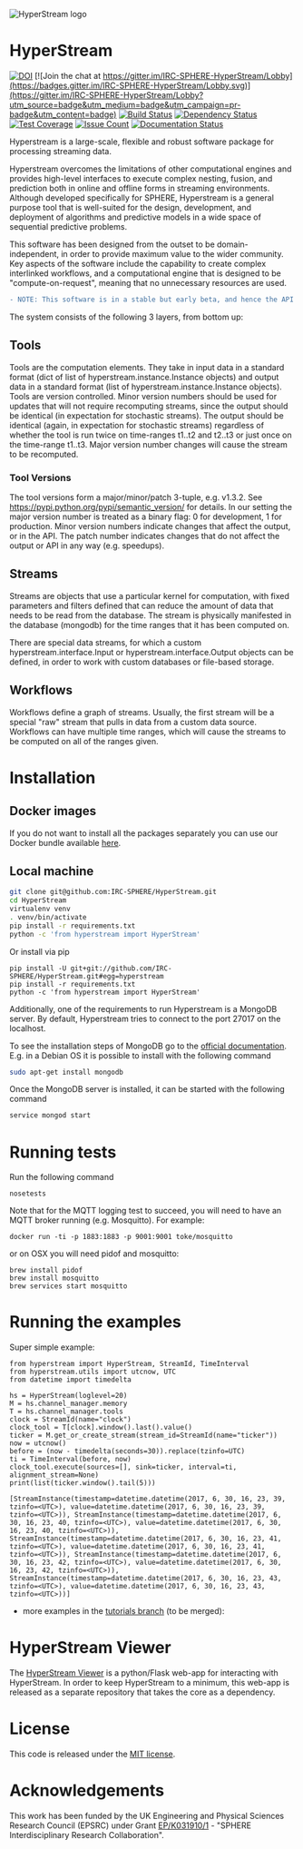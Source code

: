 ![HyperStream logo](https://cdn.rawgit.com/IRC-SPHERE/HyperStream/dfbac332/hyperstream.svg)



# HyperStream #

[![DOI](https://zenodo.org/badge/DOI/10.5281/zenodo.242227.svg)](https://doi.org/10.5281/zenodo.242227)
[![Join the chat at https://gitter.im/IRC-SPHERE-HyperStream/Lobby](https://badges.gitter.im/IRC-SPHERE-HyperStream/Lobby.svg)](https://gitter.im/IRC-SPHERE-HyperStream/Lobby?utm_source=badge&utm_medium=badge&utm_campaign=pr-badge&utm_content=badge)
[![Build Status](https://travis-ci.org/IRC-SPHERE/HyperStream.svg?branch=master)](https://travis-ci.org/IRC-SPHERE/HyperStream)
[![Dependency Status](https://www.versioneye.com/user/projects/58e423cb26a5bb005220301e/badge.svg?style=flat-square)](https://www.versioneye.com/user/projects/58e423cb26a5bb005220301e)
[![Test Coverage](https://codeclimate.com/github/IRC-SPHERE/HyperStream/badges/coverage.svg)](https://codeclimate.com/github/IRC-SPHERE/HyperStream/coverage)
[![Issue Count](https://codeclimate.com/github/IRC-SPHERE/HyperStream/badges/issue_count.svg)](https://codeclimate.com/github/IRC-SPHERE/HyperStream)
[![Documentation Status](https://readthedocs.org/projects/hyperstream/badge/?version=latest)](http://hyperstream.readthedocs.io/en/latest/?badge=latest)

Hyperstream is a large-scale, flexible and robust software package for processing streaming data.

Hyperstream overcomes the limitations of other computational engines and provides high-level interfaces to execute complex nesting, fusion, and prediction both in online and offline forms in streaming environments. Although developed specifically for SPHERE, Hyperstream is a general purpose tool that is well-suited for the design, development, and deployment of algorithms and predictive models in a wide space of sequential predictive problems.

This software has been designed from the outset to be domain-independent, in order to provide maximum value to the wider community. Key aspects of the software include the capability to create complex interlinked workflows, and a computational engine that is designed to be "compute-on-request", meaning that no unnecessary resources are used. 

```diff
- NOTE: This software is in a stable but early beta, and hence the API may change significantly.
```

The system consists of the following 3 layers, from bottom up:

## Tools ##
Tools are the computation elements. They take in input data in a standard format (dict of list of 
hyperstream.instance.Instance objects) and output data in a standard format (list of 
hyperstream.instance.Instance objects). Tools are version controlled. Minor version numbers should be used for updates
 that will not require recomputing streams, since the output should be identical (in expectation for stochastic 
 streams). The output should be identical (again, in expectation for stochastic streams) regardless of whether the tool is run twice on time-ranges t1..t2 and t2..t3 or just once on the time-range t1..t3. Major version number changes will cause the stream to be recomputed.

### Tool Versions ###
The tool versions form a major/minor/patch 3-tuple, e.g. v1.3.2. See https://pypi.python.org/pypi/semantic_version/ for details.
In our setting the major version number is treated as a binary flag: 0 for development, 1 for production. Minor version 
numbers indicate changes that affect the output, or in the API. The patch number indicates changes that do not affect the 
output or API in any way (e.g. speedups).

## Streams ##
Streams are objects that use a particular kernel for computation, with fixed parameters and filters defined that can 
reduce the amount of data that needs to be read from the database. The stream is physically manifested in the database 
(mongodb) for the time ranges that it has been computed on.

There are special data streams, for which a custom hyperstream.interface.Input or hyperstream.interface.Output objects 
can be defined, in order to work with custom databases or file-based storage.

## Workflows ##
Workflows define a graph of streams. Usually, the first stream will be a special "raw" stream that pulls in data from a 
custom data source. Workflows can have multiple time ranges, which will cause the streams to be computed on all of the 
ranges given.

# Installation #
## Docker images ##
If you do not want to install all the packages separately you can use our Docker bundle available [here](https://github.com/IRC-SPHERE/Hyperstream-Dockerfiles).

## Local machine ##

``` Bash
git clone git@github.com:IRC-SPHERE/HyperStream.git
cd HyperStream
virtualenv venv
. venv/bin/activate
pip install -r requirements.txt
python -c 'from hyperstream import HyperStream'
```

Or install via pip

```
pip install -U git+git://github.com/IRC-SPHERE/HyperStream.git#egg=hyperstream
pip install -r requirements.txt
python -c 'from hyperstream import HyperStream'
```

Additionally, one of the requirements to run Hyperstream is a MongoDB server. By default, Hyperstream tries to connect to the port 27017 on the localhost.

To see the installation steps of MongoDB go to the [official documentation][1]. E.g. in a Debian OS it is possible to install with the following command

[1]: https://docs.mongodb.com/manual/installation/

``` Bash
sudo apt-get install mongodb
```

Once the MongoDB server is installed, it can be started with the following command

``` Bash
service mongod start
```

# Running tests #

Run the following command
```
nosetests
```

Note that for the MQTT logging test to succeed, you will need to have an MQTT broker running (e.g. Mosquitto). For example:

```
docker run -ti -p 1883:1883 -p 9001:9001 toke/mosquitto
```

or on OSX you will need pidof and mosquitto:

```
brew install pidof
brew install mosquitto
brew services start mosquitto
```

# Running the examples #

Super simple example:

```
from hyperstream import HyperStream, StreamId, TimeInterval
from hyperstream.utils import utcnow, UTC
from datetime import timedelta

hs = HyperStream(loglevel=20)
M = hs.channel_manager.memory
T = hs.channel_manager.tools
clock = StreamId(name="clock")
clock_tool = T[clock].window().last().value()
ticker = M.get_or_create_stream(stream_id=StreamId(name="ticker"))
now = utcnow()
before = (now - timedelta(seconds=30)).replace(tzinfo=UTC)
ti = TimeInterval(before, now)
clock_tool.execute(sources=[], sink=ticker, interval=ti, alignment_stream=None)
print(list(ticker.window().tail(5)))

[StreamInstance(timestamp=datetime.datetime(2017, 6, 30, 16, 23, 39, tzinfo=<UTC>), value=datetime.datetime(2017, 6, 30, 16, 23, 39, tzinfo=<UTC>)), StreamInstance(timestamp=datetime.datetime(2017, 6, 30, 16, 23, 40, tzinfo=<UTC>), value=datetime.datetime(2017, 6, 30, 16, 23, 40, tzinfo=<UTC>)), StreamInstance(timestamp=datetime.datetime(2017, 6, 30, 16, 23, 41, tzinfo=<UTC>), value=datetime.datetime(2017, 6, 30, 16, 23, 41, tzinfo=<UTC>)), StreamInstance(timestamp=datetime.datetime(2017, 6, 30, 16, 23, 42, tzinfo=<UTC>), value=datetime.datetime(2017, 6, 30, 16, 23, 42, tzinfo=<UTC>)), StreamInstance(timestamp=datetime.datetime(2017, 6, 30, 16, 23, 43, tzinfo=<UTC>), value=datetime.datetime(2017, 6, 30, 16, 23, 43, tzinfo=<UTC>))]
```

- more examples in the [tutorials branch](https://github.com/IRC-SPHERE/HyperStream/tree/tutorials/examples) (to be merged): 

# HyperStream Viewer #
The [HyperStream Viewer](https://github.com/IRC-SPHERE/HyperStreamViewer) is a python/Flask web-app for interacting with HyperStream. In order to keep HyperStream to a minimum, this web-app is released as a separate repository that takes the core as a dependency.

# License #

This code is released under the [MIT license](https://github.com/IRC-SPHERE/Infer.NET-helpers/blob/master/LICENSE).

# Acknowledgements #

This work has been funded by the UK Engineering and Physical Sciences Research Council (EPSRC) under Grant [EP/K031910/1](http://gow.epsrc.ac.uk/NGBOViewGrant.aspx?GrantRef=EP/K031910/1) -  "SPHERE Interdisciplinary Research Collaboration".

